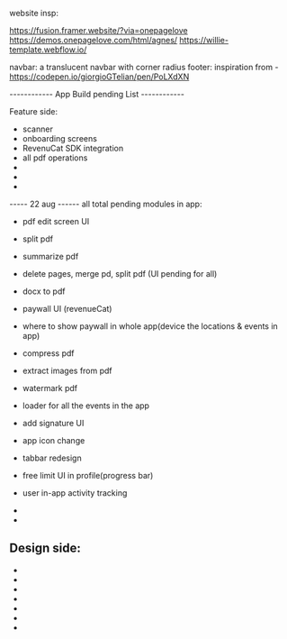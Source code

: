 website insp:

  https://fusion.framer.website/?via=onepagelove
  https://demos.onepagelove.com/html/agnes/
  https://willie-template.webflow.io/

  navbar: a translucent navbar with corner radius
  footer: inspiration from - https://codepen.io/giorgioGTelian/pen/PoLXdXN



------------ App Build pending List ------------

Feature side:
- scanner
- onboarding screens
- RevenuCat SDK integration
- all pdf operations
-
-
-
----- 22 aug ------
all total pending modules in app:

- pdf edit screen UI
- split pdf
- summarize pdf
- delete pages, merge pd, split pdf (UI pending for all)
- docx to pdf
- paywall UI (revenueCat)
- where to show paywall in whole app(device the locations & events in app)
- compress pdf
- extract images from pdf
- watermark pdf
- loader for all the events in the app
- add signature UI
- app icon change
- tabbar redesign
- free limit UI in profile(progress bar)

- user in-app activity tracking
-


-
Design side:
-
-
-
-
-
-
-
-
